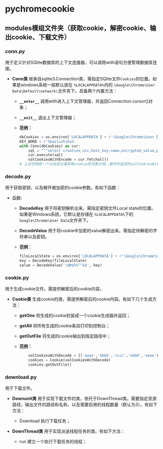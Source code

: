 # pychromecookie

## modules模组文件夹（获取cookie，解密cookie、输出cookie、下载文件）

### conn.py

用于定义针对SQlite数据库的上下文连接器，可以调用with语句方便管理数据库连接。

- **Conn类**    继承自sqlite3.Connection类，需指定SQlite文件`Cookies`的位置。如果是windows系统一般默认放在 `%LOCALAPPDATA%`内的 `\Google\Chrome\User Data\Default\network\`文件夹下。具备两个内置方法：

  - **`__enter__`**   调用with进入上下文管理器，并返回Connection.cursor()对象；
  - **`__exit__`**    退出上下文管理器；
  - **范例：**

    ```python
    dbCookies = os.environ['LOCALAPPDATA'] + r'\Google\Chrome\User Data\Default\network\Cookies'
    KEY_WORD = r'%bailuzhiku%'
    with Conn(dbCookies) as cur:
        sql = """select creation_utc,host_key,name,encrypted_value,path from cookies where host_key like '%s'""" % KEY_WORD
        cur.execute(sql)
        valCookiesWithEncode = cur.fetchall()
    # 上述范例是一个从指定位置获取cookie的完整过程。最终所返回的valCookiesWithEncode是一个多维列表，存储了cookie的若干参数，比如有效时间、域名、key、value等。需要注意的是，这里获取的value是加密的。
    ```

### decode.py

用于获取密钥、以及解开被加密的cookie参数。有如下函数：

- 函数:

  - **DecodeKey**    用于将密钥解析出来。需指定密钥文件Local state的位置。如果是Windows系统，它默认是存储在 `%LOCALAPPDATA%`下的 `Google\Chrome\User Data`文件夹下。
  - **DecodeValue**    用于将cookie中加密的value解密出来。需指定待解密的字符串以及密钥。
  - **范例**：

    ```python
    fileLocalState = os.environ['LOCALAPPDATA'] + r'\Google\Chrome\User Data\Local State'
    key = DecodeKey(fileLocalState)
    value = DecodeValue('!@#$%%^^&$', key)
    ```

### cookie.py

用于生成cookie文件。需提供解密后的cookie内容。

- **Cookie类**    生成cookie的类，需提供解密后的cookie内容。有如下几个生成方法：

  - **getOne**    将生成的cookie封装成一个cookie生成器并返回；
  - **getAll**    将所有生成的cookie条目打印到控制台；
  - **getOutFile**    将生成的cookie输出到指定路径中；
  - **范例：**

    ```python
        valCookiesWithDecode = [('aaaa','bbbb','cccc','dddd','eeee')]
        cookies = Cookie(valCookiesWithDecode)
        cookies.getOutFile()
    ```

### download.py

用于下载文件。

- **Downunit类**
用于实现下载文件的类，依托于DownThread类。需要指定资源路径，输出文件的路径和名称，以及需要启用的线程数量（默认为3）。有如下方法：

  - Download    执行下载任务；

- **DownThread类**
用于实现派送线程任务的类。有如下方法：

  - run    建立一个执行下载任务的线程；
